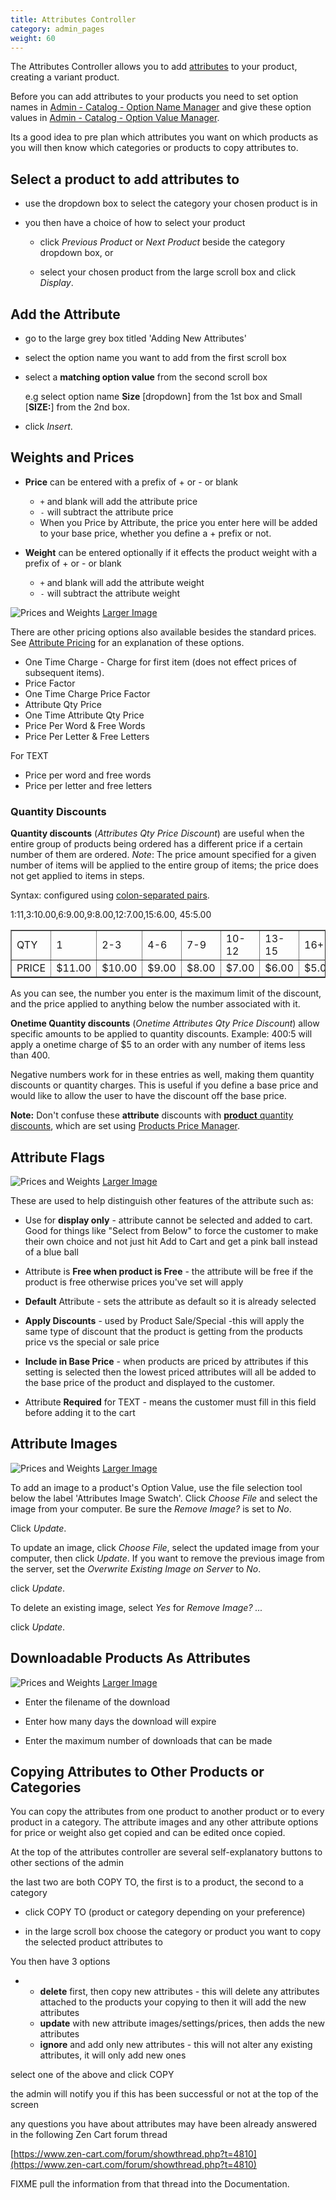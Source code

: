 ```yaml
---
title: Attributes Controller 
category: admin_pages
weight: 60
---
```


The Attributes Controller allows you to add [attributes](/user/products/attributes_info/) to your product,
creating a variant product.

Before you can add attributes to your products you need to set option names in [Admin - Catalog - Option Name Manager](/user/admin_pages/catalog/option_name_manager/) 
and give these option values in [Admin - Catalog - Option Value Manager](/user/admin_pages/catalog/option_value_manager/).

Its a good idea to pre plan which attributes you want on which products as you will then know which categories or products to copy attributes to.


## Select a product to add attributes to

*   use the dropdown box to select the category your chosen product is in

*   you then have a choice of how to select your product

    - click *Previous Product* or *Next Product* beside the category dropdown box, or 

    - select your chosen product from the large scroll box and click *Display*.

## Add the Attribute

*   go to the large grey box titled 'Adding New Attributes'

*   select the option name you want to add from the first scroll box

*   select a **matching option value** from the second scroll box

    e.g select option name **Size** [dropdown] from the 1st box and Small [**SIZE:**] from the 2nd box.

*   click *Insert*. 

## Weights and Prices

*   **Price** can be entered with a prefix of + or - or blank
    *   `+` and blank will add the attribute price
    *   `-` will subtract the attribute price
    *   When you Price by Attribute, the price you enter here will be added to your base price, whether you define a + prefix or not.

*   **Weight** can be entered optionally if it effects the product weight with a prefix of + or - or blank
    *   `+` and blank will add the attribute weight
    *  `-` will subtract the attribute weight

![Prices and Weights](/images/attributes_controller_prices.png) 
[Larger Image](/images/attributes_controller_prices.png)

There are other pricing options also available besides the standard prices.
See [Attribute Pricing](/user/products/attribute_pricing/) for an explanation of these options. 

*   One Time Charge - Charge for first item (does not effect prices of subsequent items).
*   Price Factor
*   One Time Charge Price Factor
*   Attribute Qty Price
*   One Time Attribute Qty Price
*   Price Per Word & Free Words
*   Price Per Letter & Free Letters

For TEXT

*   Price per word and free words
*   Price per letter and free letters

### Quantity Discounts

**Quantity discounts** (_Attributes Qty Price Discount_) are useful when the entire group of products being ordered has a different price if a certain number of them are ordered. _Note_: The price amount specified for a given number of items will be applied to the entire group of items; the price does not get applied to items in steps.

Syntax: configured using [colon-separated pairs](/user/running/colon-separated-pairs/). 

1:11,3:10.00,6:9.00,9:8.00,12:7.00,15:6.00, 45:5.00

<table border="1">

<tr>

<td>QTY</td>

<td>1</td>

<td>2-3</td>

<td>4-6</td>

<td>7-9</td>

<td>10-12</td>

<td>13-15</td>

<td>16+</td>

</tr>

<tr>

<td>PRICE</td>

<td>$11.00</td>

<td>$10.00</td>

<td>$9.00</td>

<td>$8.00</td>

<td>$7.00</td>

<td>$6.00</td>

<td>$5.00</td>

</tr>

</table>

As you can see, the number you enter is the maximum limit of the discount, and the price applied to anything below the number associated with it.

**Onetime Quantity discounts** (_Onetime Attributes Qty Price Discount_) allow specific amounts to be applied to quantity discounts. Example: 400:5 will apply a onetime charge of $5 to an order with any number of items less than 400.

Negative numbers work for in these entries as well, making them quantity discounts or quantity charges. This is useful if you define a base price and would like to allow the user to have the discount off the base price.

**Note:** Don't confuse these **attribute** discounts with [**product** quantity discounts](/user/products/quantity_discounts/), which are set using [Products Price Manager](/user/admin_pages/catalog/products_price_manager/). 

## Attribute Flags 

![Prices and Weights](/images/attribute_flags.png) 
[Larger Image](/images/attribute_flags.png)

These are used to help distinguish other features of the attribute such as:

*   Use for **display only** - attribute cannot be selected and added to cart. Good for things like "Select from Below" to force the customer to make their own choice and not just hit Add to Cart and get a pink ball instead of a blue ball

*   Attribute is **Free when product is Free** - the attribute will be free if the product is free otherwise prices you've set will apply

*   **Default** Attribute - sets the attribute as default so it is already selected

*   **Apply Discounts** - used by Product Sale/Special -this will apply the same type of discount that the product is getting from the products price vs the special or sale price

*   **Include in Base Price** - when products are priced by attributes if this setting is selected then the lowest priced attributes will all be added to the base price of the product and displayed to the customer.

*   Attribute **Required** for TEXT - means the customer must fill in this field before adding it to the cart

## Attribute Images

![Prices and Weights](/images/attribute_images.png) 
[Larger Image](/images/attribute_images.png)

To add an image to a product's Option Value, use the file selection tool below the label 'Attributes Image Swatch'.  Click *Choose File* and select the image from your computer.  Be sure the *Remove Image?* is set to *No*.

Click *Update*.

To update an image, click *Choose File*, select the updated image from your computer, then click *Update*.  If you want to remove the previous image from the server, set the *Overwrite Existing Image on Server* to *No*.

click *Update*.

To delete an existing image, select *Yes* for *Remove Image? ...*

click *Update*.

## Downloadable Products As Attributes

![Prices and Weights](/images/downloadable_products.png) 
[Larger Image](/images/downloadable_products.png)

- Enter the filename of the download

- Enter how many days the download will expire

- Enter the maximum number of downloads that can be made

## Copying Attributes to Other Products or Categories

You can copy the attributes from one product to another product or to every product in a category. The attribute images and any other attribute options for price or weight also get copied and can be edited once copied.

At the top of the attributes controller are several self-explanatory buttons to other sections of the admin

the last two are both COPY TO, the first is to a product, the second to a category

*   click COPY TO (product or category depending on your preference)

*   in the large scroll box choose the category or product you want to copy the selected product attributes to

You then have 3 options

*   *   **delete** first, then copy new attributes - this will delete any attributes attached to the products your copying to then it will add the new attributes
    *   **update** with new attribute images/settings/prices, then adds the new attributes
    *   **ignore** and add only new attributes - this will not alter any existing attributes, it will only add new ones

select one of the above and click COPY

the admin will notify you if this has been successful or not at the top of the screen

any questions you have about attributes may have been already answered in the following Zen Cart forum thread

[https://www.zen-cart.com/forum/showthread.php?t=4810](https://www.zen-cart.com/forum/showthread.php?t=4810)

FIXME pull the information from that thread into the Documentation. 
